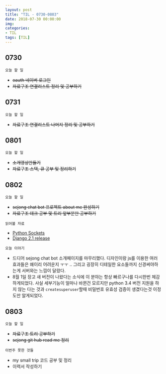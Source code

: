 ```yaml
---
layout: post
title: "TIL - 0730-0803"
date: 2018-07-30 00:00:00
img:
categories:
- TIL
tags: [TIL]
---
```


## 0730
`오늘 할 일`
- <s>oauth 네이버 로그인 </s>
- <s>자료구조 연결리스트 정리 및 공부하기</s>

## 0731
`오늘 할 일`
- <s>자료구조 연결리스트 나머지 정리 및 공부하기</s>

## 0801
`오늘 할 일`
-  <s>소개영상만들기</s>
- <s>자료구조 스택, 큐 공부 및 정리하기</s>

## 0802
`오늘 할 일`
- <s>sejong chat bot 프로젝트 about me 완성하기</s>
- <s>자료구조 데크 공부 및 트리 앞부분만 공부하기</s>

`읽어볼 자료`
- [Python Sockets](https://realpython.com/python-sockets/)
- [Django 2.1 release](https://docs.djangoproject.com/en/2.1/releases/2.1/)

`오늘 이야기`
- 드디어 sejong chat bot 소개페이지를 마무리했다. 디자인이랑 js를 이용한 여러 효과들은 왜이리 어려운지 ㅜㅜ .. 그리고 굉장히 디테일한 요소들까지 신경써야하는게 서버와는 느낌이 달랐다.
- 8월 1일 장고 새 버전이 나왔다는 소식에 이 분야는 항상 빠르구나를 다시한번 체감하게되었다. 사실 세부기능이 얼마나 바뀐건 모르지만 python 3.4 버전 지원을 하지 않는 다는 것과 `createsuperuser`할때 비밀번호 유효성 검증이 생겼다는것 이정도만 알게되었다.

## 0803
`오늘 할 일`
- <s>자료구조 트리 공부하기</s>
- <s>sejong git hub read me 정리</s>

`이번주 못한 것들`
- my small trip 코드 공부 및 정리
- 이력서 작성하기
